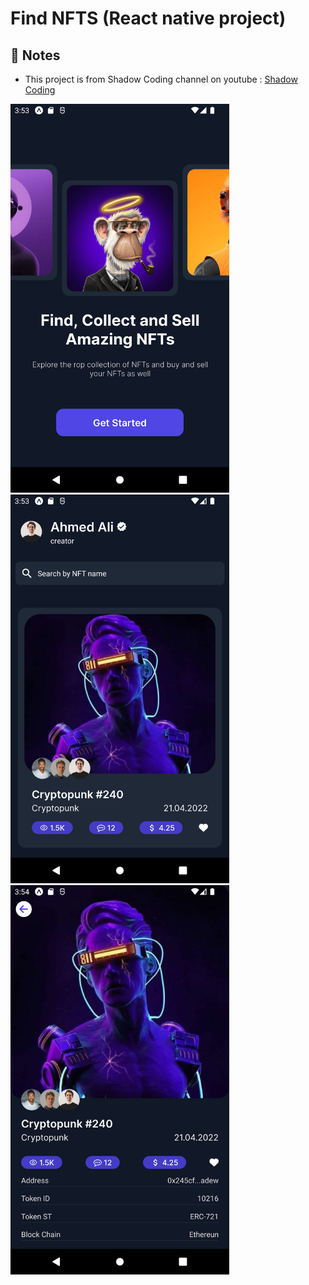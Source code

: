 # Find NFTS (React native project)

## 📝 Notes

- This project is from Shadow Coding channel on youtube : [Shadow Coding](https://www.youtube.com/watch?v=j7xV7RTgQOc)

<img src="./assets/images/Welcome.png"  width="350"/>
<img src="./assets/images/Home.png"  width="350"/>
<img src="./assets/images/details.png"  width="350"/>
